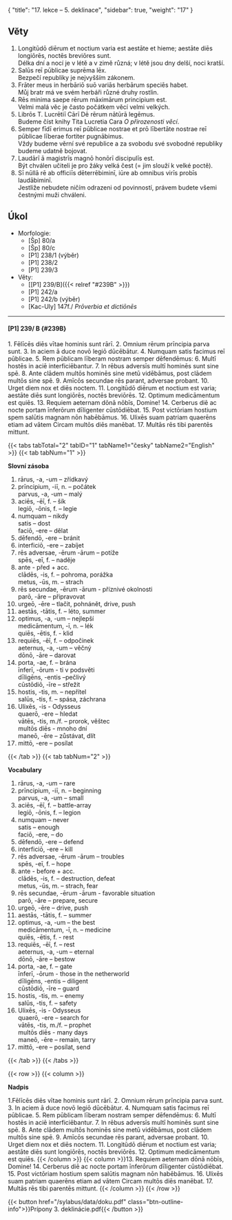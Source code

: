 {
    "title": "17. lekce – 5. deklinace",
    "sidebar": true,
    "weight": "17"
}

## Věty

1. Longitūdō diērum et noctium varia est aestāte et hieme; aestāte diēs longiōrēs, noctēs breviōres sunt.  
   Délka dní a nocí je v létě a v zimě různá; v létě jsou dny delší, noci kratší.
2. Salūs reī pūblicae suprēma lēx.   
   Bezpečí republiky je nejvyšším zákonem.
3. Frāter meus in herbāriō suō variās herbārum speciēs habet.    
   Můj bratr má ve svém herbáři různé druhy rostlin.
4. Rēs minima saepe rērum māximārum principium est.   
   Velmi malá věc je často počátkem věcí velmi velkých.
5. Librōs T. Lucrētiī Cārī Dē rērum nātūrā legēmus.   
   Budeme číst knihy Tita Lucretia Cara *O přirozenosti věcí*.
6. Semper fīdī erimus reī pūblicae nostrae et prō lībertāte nostrae reī pūblicae līberae fortiter pugnābimus.    
   Vždy budeme věrní své republice a za svobodu své svobodné republiky budeme udatně bojovat. 
7. Laudārī ā magistrīs magnō honōrī discipulīs est.    
   Být chválen učiteli je pro žáky velká čest (= jim slouží k velké poctě). 
8. Sī nūllā rē ab officiīs dēterrēbiminī, iūre ab omnibus virīs probīs laudābiminī.  
   Jestliže nebudete ničím odrazeni od povinností, právem budete všemi čestnými muži chváleni. 



## Úkol

- Morfologie:
  - [Šp] 80/a
  - [Šp] 80/c
  - [P1] 238/1 (výběr) 
  - [P1] 238/2
  - [P1] 239/3
- Věty:
  - [[P1] 239/B]({{< relref "#239B" >}})
  - [P1] 242/a
  - [P1] 242/b (výběr)
  - [Kac-Uly] 147f./ *Prōverbia et dictiōnēs*

---

#### [P1] 239/ B {#239B}

1\. Fēlīcēs diēs vītae hominis sunt rārī. 2. Omnium rērum prīncipia parva sunt. 3. In aciem ā duce novō legiō dūcēbātur. 4. Numquam satis facimus reī pūblicae. 5. Rem pūblicam līberam nostram semper dēfendēmus: 6. Multī hostēs in aciē interficiēbantur. 7. In rēbus adversīs multī hominēs sunt sine spē. 8. Ante clādem multōs hominēs sine metū vidēbāmus, post clādem multōs sine spē. 9. Amīcōs secundae rēs parant, adversae probant. 10. Urget diem nox et diēs noctem. 11. Longitūdō diērum et noctium est varia; aestāte diēs sunt longiōrēs, noctēs breviōrēs. 12. Optimum medicāmentum est quiēs. 13. Requiem aeternam dōnā nōbīs, Domine! 14. Cerberus diē ac nocte portam īnferōrum dīligenter cūstōdiēbat. 15. Post victōriam hostium spem salūtis magnam nōn habēbāmus. 16. Ulixēs suam patriam quaerēns etiam ad vātem Circam multōs diēs manēbat. 17. Multās rēs tibi parentēs mittunt.

{{< tabs tabTotal="2" tabID="1" tabName1="česky" tabName2="English" >}}
{{< tab tabNum="1" >}}

**Slovní zásoba**

1. rārus, -a, -um – zřídkavý
2. prīncipium, -iī, n. – počátek  
   parvus, -a, -um – malý
3. aciēs, -ēī, f. – šík  
   legiō, -ōnis, f. – legie
4. numquam – nikdy   
   satis – dost  
   faciō, -ere  – dělat
5. dēfendō, -ere – bránit
6. interficiō, -ere – zabíjet
7. rēs adversae, -ērum -ārum – potíže  
   spēs, -eī, f. – naděje
8. ante - před + acc.  
   clādēs, -is, f. – pohroma, porážka  
   metus, -ūs, m. – strach
9. rēs secundae, -ērum -ārum - příznivé okolnosti  
   parō, -āre – připravovat
10. urgeō, -ēre – tlačit, pohnánět, drive, push 
11. aestās, -tātis, f. – léto, summer   
12. optimus, -a, -um – nejlepší  
    medicāmentum, -ī, n. – lék   
    quiēs, -ētis, f. - klid
13. requiēs, -ēī, f. – odpočinek  
    aeternus, -a, -um – věčný   
    dōnō, -āre – darovat
14. porta, -ae, f. – brána  
    īnferī, -ōrum - ti v podsvěti  
    dīligēns, -entis –pečlivý  
    cūstōdiō, -īre – střežit 
15. hostis, -tis, m. – nepřítel  
    salūs, -tis, f. – spása, záchrana         
16. Ulixēs, -is - Odysseus  
    quaerō, -ere – hledat  
    vātēs, -tis, m./f. – prorok, věštec  
    multōs diēs - mnoho dní  
    maneō, -ēre – zůstávat, dlít
17. mittō, -ere – posílat

{{< /tab >}}
{{< tab tabNum="2" >}}

__Vocabulary__

1. rārus, -a, -um – rare  
2. prīncipium, -iī, n. – beginning   
   parvus, -a, -um – small
3. aciēs, -ēī, f. – battle-array  
   legiō, -ōnis, f. – legion 
4. numquam – never  
   satis – enough  
   faciō, -ere,  – do 
5. dēfendō, -ere – defend 
6. interficiō, -ere – kill 
7. rēs adversae, -ērum -ārum – troubles  
   spēs, -eī, f. –  hope 
8. ante - before + acc.  
   clādēs, -is, f. – destruction, defeat   
   metus, -ūs, m. – strach, fear 
9. rēs secundae, -ērum -ārum - favorable situation  
   parō, -āre – prepare, secure
10. urgeō, -ēre – drive, push 
11. aestās, -tātis, f. – summer 
12. optimus, -a, -um –  the best  
    medicāmentum, -ī, n. – medicine   
    quiēs, -ētis, f. - rest 
13. requiēs, -ēī, f. – rest  
    aeternus, -a, -um – eternal  
    dōnō, -āre – bestow
14. porta, -ae, f. – gate  
    īnferī, -ōrum - those in the netherworld   
    dīligēns, -entis – diligent  
    cūstōdiō, -īre – guard 
15. hostis, -tis, m. – enemy  
    salūs, -tis, f. – safety 
16. Ulixēs, -is - Odysseus  
    quaerō, -ere – search for  
    vātēs, -tis, m./f. – prophet  
    multōs diēs - many days  
    maneō, -ēre – remain, tarry 
17. mittō, -ere – posílat, send

{{< /tab >}}
{{< /tabs >}}



{{< row >}}
{{< column >}}

**Nadpis**

1\.Fēlīcēs diēs vītae hominis sunt rārī. 2. Omnium rērum prīncipia parva sunt. 3. In aciem ā duce novō legiō dūcēbātur. 4. Numquam satis facimus reī pūblicae. 5. Rem pūblicam līberam nostram semper dēfendēmus: 6. Multī hostēs in aciē interficiēbantur. 7. In rēbus adversīs multī hominēs sunt sine spē. 8. Ante clādem multōs hominēs sine metū vidēbāmus, post clādem multōs sine spē. 9. Amīcōs secundae rēs parant, adversae probant. 10. Urget diem nox et diēs noctem. 11. Longitūdō diērum et noctium est varia; aestāte diēs sunt longiōrēs, noctēs breviōrēs. 12. Optimum medicāmentum est quiēs. {{< /column >}} 
{{< column >}}13. Requiem aeternam dōnā nōbīs, Domine! 14. Cerberus diē ac nocte portam īnferōrum dīligenter cūstōdiēbat. 15. Post victōriam hostium spem salūtis magnam nōn habēbāmus. 16. Ulixēs suam patriam quaerēns etiam ad vātem Circam multōs diēs manēbat. 17. Multās rēs tibi parentēs mittunt. {{< /column >}} 
{{< /row >}}

  

{{< button href="/sylabus/data/doku.pdf" class="btn-outline-info">}}Prípony 3. deklinácie.pdf{{< /button >}}


